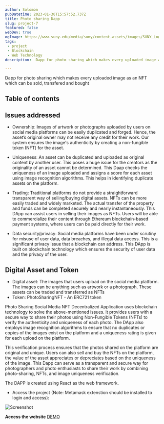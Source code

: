 ```yaml
---
author: Solomon
pubDatetime: 2023-01-30T15:57:52.737Z
title: Photo sharing Dapp
slug: project-7
featured: false
webDev: true
ogImage: https://www.suny.edu/media/suny/content-assets/images/SUNY_Logo_278and424-600.jpg
tags:
 - project 
 - Blockchain
 - Web Technology
description:  Dapp for photo sharing which makes every uploaded image as an NFT which can be sold, transfered and bought

---
```

Dapp for photo sharing which makes every uploaded image as an NFT which can be sold, transfered and bought


## Table of contents


## Issues addressed
- Ownership: Images of artwork or photographs uploaded by users on social media platforms can be easily duplicated and forged. Hence, the asset’s original owner may not receive any credit for their work. Our system ensures the image's authenticity by creating a non-fungible token (NFT) for the asset.

- Uniqueness: An asset can be duplicated and uploaded as original content by another user. This poses a huge issue for the creators as the originality of an asset cannot be determined. This Daap checks the uniqueness of an image uploaded and assigns a score for each asset using image recognition algorithms. This helps in identifying duplicate assets on the platform.

- Trading: Traditional platforms do not provide a straightforward transparent way of selling/buying digital assets. NFTs can be more easily traded and widely marketed. The actual transfer of the property and funds can be completed securely and nearly instantaneously. This DApp can assist users in selling their images as NFTs. Users will be able to commercialize their content through Ethereum blockchain-based payment systems, where users can be paid directly for their work.

- Data security/privacy: Social media platforms have been under scrutiny for misuse of user data, data breaches, and illegal data access. This is a significant privacy issue that a blockchain can address. This DApp is built on blockchain technology which ensures the security of user data and the privacy of the user.

## Digital Asset and Token
- Digital asset:
The images that users upload on the social media platform. The images can be anything such as artwork or a photograph. These assets can be traded and transferred as NFTs
- Token: 
PhotoSharingNFT - An ERC721 token

Photo Sharing Social Media NFT Decentralized Application uses blockchain technology to solve the above-mentioned issues. It provides users with a secure way to share their photos using Non-Fungible Tokens (NFTs) to verify the authenticity and uniqueness of each photo. The DApp also employs image recognition algorithms to ensure that no duplicates or copies of the images exist on the platform and a uniqueness rating is given for each upload on the platform. 

This verification process ensures that the photos shared on the platform are original and unique. Users can also sell and buy the NFTs on the platform, the value of the asset appreciates or depreciates based on the uniqueness of the image. This Dapp can serve as a transparent and secure way for photographers and photo enthusiasts to share their work by combining photo-sharing, NFTs, and image uniqueness verification.

The DAPP is created using React as the web framework.

- Access the project (Note: Metamask extenstion should be installed to login and access):

![Screenshot](https://res.cloudinary.com/lucidb/image/upload/v1711844338/projects/Screenshot_2024-03-30_at_8.14.49_PM_ihu4os.png)

**Access the website**
[DEMO](https://bcd.pevsr.com/)
